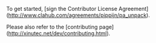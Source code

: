 To get started, [sign the Contributor License Agreement]
(http://www.clahub.com/agreements/pippijn/pa_unpack).

Please also refer to the [contributing page]
(http://xinutec.net/dev/contributing.html).

